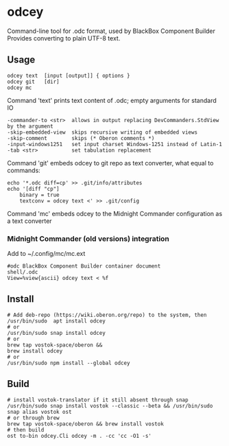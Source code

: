 # odcey
Command-line tool for .odc format, used by BlackBox Component Builder
Provides converting to plain UTF-8 text.

## Usage
    odcey text  [input [output]] { options }
    odcey git   [dir]
    odcey mc

Command 'text' prints text content of .odc; empty arguments for standard IO

    -commander-to <str>  allows in output replacing DevCommanders.StdView by the argument
    -skip-embedded-view  skips recursive writing of embedded views
    -skip-comment        skips (* Oberon comments *)
    -input-windows1251   set input charset Windows-1251 instead of Latin-1
    -tab <str>           set tabulation replacement

Command 'git' embeds odcey to git repo as text converter, what equal to commands:

    echo '*.odc diff=cp' >> .git/info/attributes
    echo '[diff "cp"]
    	binary = true
    	textconv = odcey text <' >> .git/config

Command 'mc' embeds odcey to the Midnight Commander configuration as a text converter

### Midnight Commander (old versions) integration
Add to ~/.config/mc/mc.ext

    #odc BlackBox Component Builder container document
    shell/.odc
    View=%view{ascii} odcey text < %f

## Install
    # Add deb-repo (https://wiki.oberon.org/repo) to the system, then
    /usr/bin/sudo  apt install odcey
    # or
    /usr/bin/sudo snap install odcey
    # or
    brew tap vostok-space/oberon &&
    brew install odcey
    # or
    /usr/bin/sudo npm install --global odcey

## Build
    # install vostok-translator if it still absent through snap
    /usr/bin/sudo snap install vostok --classic --beta && /usr/bin/sudo snap alias vostok ost
    # or through brew
    brew tap vostok-space/oberon && brew install vostok
    # then build
    ost to-bin odcey.Cli odcey -m . -cc 'cc -O1 -s'
